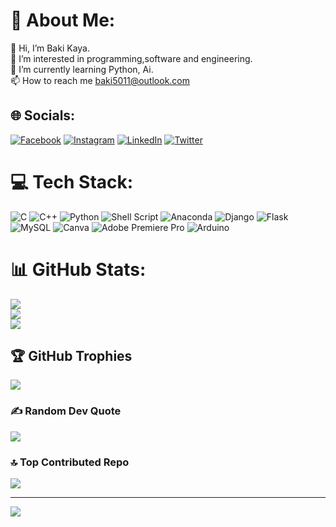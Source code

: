 # 💫 About Me:
👋 Hi, I’m Baki Kaya.<br>👀 I’m interested in programming,software and engineering.<br>🌱 I’m currently learning Python, Ai.<br>📫 How to reach me baki5011@outlook.com 


## 🌐 Socials:
[![Facebook](https://img.shields.io/badge/Facebook-%231877F2.svg?logo=Facebook&logoColor=white)](https://facebook.com/https://www.facebook.com/profile.php?id=100091340831076) [![Instagram](https://img.shields.io/badge/Instagram-%23E4405F.svg?logo=Instagram&logoColor=white)](https://instagram.com/https://www.instagram.com/bakiikaya00/?next=%2F) [![LinkedIn](https://img.shields.io/badge/LinkedIn-%230077B5.svg?logo=linkedin&logoColor=white)](https://linkedin.com/in/https://www.linkedin.com/in/baki-kaya-2b07b1247/) [![Twitter](https://img.shields.io/badge/Twitter-%231DA1F2.svg?logo=Twitter&logoColor=white)](https://twitter.com/https://twitter.com/Bakix0) 

# 💻 Tech Stack:
![C](https://img.shields.io/badge/c-%2300599C.svg?style=for-the-badge&logo=c&logoColor=white) ![C++](https://img.shields.io/badge/c++-%2300599C.svg?style=for-the-badge&logo=c%2B%2B&logoColor=white) ![Python](https://img.shields.io/badge/python-3670A0?style=for-the-badge&logo=python&logoColor=ffdd54) ![Shell Script](https://img.shields.io/badge/shell_script-%23121011.svg?style=for-the-badge&logo=gnu-bash&logoColor=white) ![Anaconda](https://img.shields.io/badge/Anaconda-%2344A833.svg?style=for-the-badge&logo=anaconda&logoColor=white) ![Django](https://img.shields.io/badge/django-%23092E20.svg?style=for-the-badge&logo=django&logoColor=white) ![Flask](https://img.shields.io/badge/flask-%23000.svg?style=for-the-badge&logo=flask&logoColor=white) ![MySQL](https://img.shields.io/badge/mysql-%2300f.svg?style=for-the-badge&logo=mysql&logoColor=white) ![Canva](https://img.shields.io/badge/Canva-%2300C4CC.svg?style=for-the-badge&logo=Canva&logoColor=white) ![Adobe Premiere Pro](https://img.shields.io/badge/Adobe%20Premiere%20Pro-9999FF.svg?style=for-the-badge&logo=Adobe%20Premiere%20Pro&logoColor=white) ![Arduino](https://img.shields.io/badge/-Arduino-00979D?style=for-the-badge&logo=Arduino&logoColor=white)
# 📊 GitHub Stats:
![](https://github-readme-stats.vercel.app/api?username=Bakixo&theme=dark&hide_border=false&include_all_commits=false&count_private=false)<br/>
![](https://github-readme-streak-stats.herokuapp.com/?user=Bakixo&theme=dark&hide_border=false)<br/>
![](https://github-readme-stats.vercel.app/api/top-langs/?username=Bakixo&theme=dark&hide_border=false&include_all_commits=false&count_private=false&layout=compact)

## 🏆 GitHub Trophies
![](https://github-profile-trophy.vercel.app/?username=Bakixo&theme=darkhub&no-frame=false&no-bg=false&margin-w=4)

### ✍️ Random Dev Quote
![](https://quotes-github-readme.vercel.app/api?type=horizontal&theme=radical)

### 🔝 Top Contributed Repo
![](https://github-contributor-stats.vercel.app/api?username=Bakixo&limit=5&theme=tokyonight&combine_all_yearly_contributions=true)

---
[![](https://visitcount.itsvg.in/api?id=Bakixo&icon=2&color=1)](https://visitcount.itsvg.in)

<!-- Proudly created with GPRM ( https://gprm.itsvg.in ) -->
